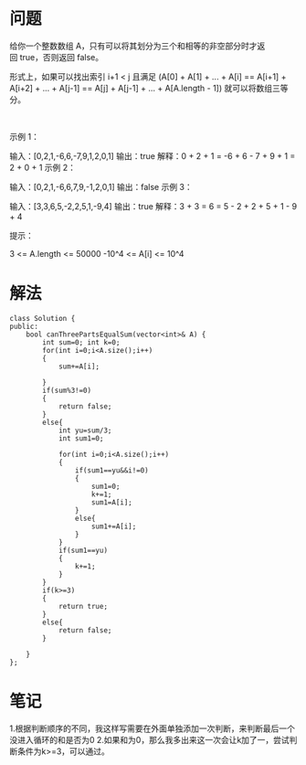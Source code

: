# 问题
给你一个整数数组 A，只有可以将其划分为三个和相等的非空部分时才返回 true，否则返回 false。

形式上，如果可以找出索引 i+1 < j 且满足 (A[0] + A[1] + ... + A[i] == A[i+1] + A[i+2] + ... + A[j-1] == A[j] + A[j-1] + ... + A[A.length - 1]) 就可以将数组三等分。

 

示例 1：

输入：[0,2,1,-6,6,-7,9,1,2,0,1]
输出：true
解释：0 + 2 + 1 = -6 + 6 - 7 + 9 + 1 = 2 + 0 + 1
示例 2：

输入：[0,2,1,-6,6,7,9,-1,2,0,1]
输出：false
示例 3：

输入：[3,3,6,5,-2,2,5,1,-9,4]
输出：true
解释：3 + 3 = 6 = 5 - 2 + 2 + 5 + 1 - 9 + 4
 

提示：

3 <= A.length <= 50000
-10^4 <= A[i] <= 10^4

# 解法
```
class Solution {
public:
    bool canThreePartsEqualSum(vector<int>& A) {
        int sum=0; int k=0;
        for(int i=0;i<A.size();i++)
        {
            sum+=A[i];

        }
        if(sum%3!=0)
        {
            return false;
        }
        else{
            int yu=sum/3;
            int sum1=0;
           
            for(int i=0;i<A.size();i++)
            {
                if(sum1==yu&&i!=0)
                {
                    sum1=0;
                    k+=1;
                    sum1=A[i];
                }
                else{
                    sum1+=A[i];
                }
            }
            if(sum1==yu)
            {
                k+=1;
            }
        }
        if(k>=3)
        {
            return true;
        }
        else{
            return false;
        }

    }
};
```

# 笔记
1.根据判断顺序的不同，我这样写需要在外面单独添加一次判断，来判断最后一个没进入循环的和是否为0
2.如果和为0，那么我多出来这一次会让k加了一，尝试判断条件为k>=3，可以通过。
